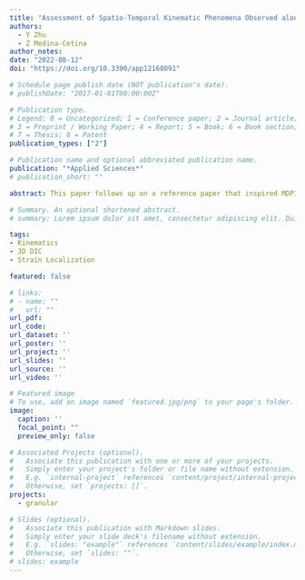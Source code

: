 ```yaml
---
title: "Assessment of Spatio-Temporal Kinematic Phenomena Observed along the Boundary of Triaxial Sand Specimens"
authors:
  - Y Zhu
  - Z Medina-Cetina
author_notes:
date: "2022-08-12"
doi: "https://doi.org/10.3390/app12168091"

# Schedule page publish date (NOT publication's date).
# publishDate: "2017-01-01T00:00:00Z"

# Publication type.
# Legend: 0 = Uncategorized; 1 = Conference paper; 2 = Journal article;
# 3 = Preprint / Working Paper; 4 = Report; 5 = Book; 6 = Book section;
# 7 = Thesis; 8 = Patent
publication_types: ["2"]

# Publication name and optional abbreviated publication name.
publication: "*Applied Sciences*"
# publication_short: ""

abstract: This paper follows up on a reference paper that inspired MDPI’s topic “Stochastic Geomechanics From Experimentation to Forward Modeling”, in which global and local deformation effects on sand specimens were fully described from high-resolution boundary displacement fields. This paper is supported by that study’s experimental database, which is open to the scientific community for further study. This paper focuses on the analysis of this experimental study to investigate strain localization effects on a subset of tests included in this database. Strain localization is defined here as associated with the non-homogeneous deformation process occurring in elastoplastic materials, including sands. Many experimental and numerical studies have been conducted during the last two decades to explore the characteristics of localization effects on sand, and to determine how these contribute to the failure mechanisms of specific sands. Under a triaxial compression condition, localization effects have been studied mainly with regard to particle kinematics and translational strain of the specimen’s displacement fields. However, to the best of the authors’ knowledge, there has been no 3D experimental kinematic analysis performed on sands to study the localization phenomena that can directly relate the impact of a specimen’s initial and boundary conditions to a failure mechanism during a triaxial test. In this paper, we introduce a full set of 3D kinematic operators under cylindrical coordinates to assess the boundary localization effects of deforming sand specimens under triaxial loading conditions. Furthermore, a set of experiments were carried out under varying experimental conditions to study the impact of variability in these localization effects. Results show that patterns of kinematic effects are quantifiable and can be used to assess likely failure-influencing factors, such as confining pressure, initial density, sample geometry, and sample heterogeneity, in the development of specific failure mechanisms. Spatio-temporal interdependencies between localization effects, such as the interactions between shear, expansion, and compaction bands observed during the specimen’s shearing process, were also studied. We therefore hypothesize that the proposed framework will serve as the basis for quantifying the uncertainty associated with the development of localization effects over the boundary of sand-deforming specimens.

# Summary. An optional shortened abstract.
# summary: Lorem ipsum dolor sit amet, consectetur adipiscing elit. Duis posuere tellus ac convallis placerat. Proin tincidunt magna sed ex sollicitudin condimentum.

tags:
- Kinematics
- 3D DIC
- Strain Localization

featured: false

# links:
# - name: ""
#   url: ""
url_pdf: 
url_code: 
url_dataset: ''
url_poster: ''
url_project: ''
url_slides: ''
url_source: ''
url_video: ''

# Featured image
# To use, add an image named `featured.jpg/png` to your page's folder. 
image:
  caption: ''
  focal_point: ""
  preview_only: false

# Associated Projects (optional).
#   Associate this publication with one or more of your projects.
#   Simply enter your project's folder or file name without extension.
#   E.g. `internal-project` references `content/project/internal-project/index.md`.
#   Otherwise, set `projects: []`.
projects: 
  - granular

# Slides (optional).
#   Associate this publication with Markdown slides.
#   Simply enter your slide deck's filename without extension.
#   E.g. `slides: "example"` references `content/slides/example/index.md`.
#   Otherwise, set `slides: ""`.
# slides: example
---
```


<!-- {{% callout note %}}
Click the *Cite* button above to demo the feature to enable visitors to import publication metadata into their reference management software.
{{% /callout %}}

{{% callout note %}}
Create your slides in Markdown - click the *Slides* button to check out the example.
{{% /callout %}}

Supplementary notes can be added here, including [code, math, and images](https://wowchemy.com/docs/writing-markdown-latex/). -->
